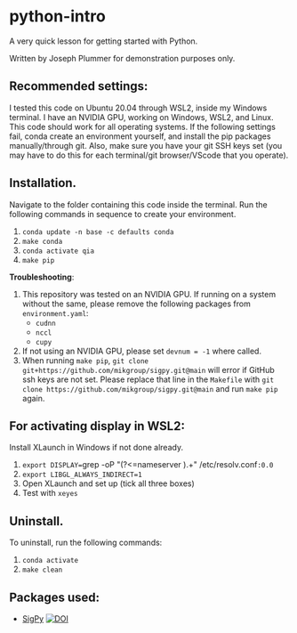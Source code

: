 # python-intro
A very quick lesson for getting started with Python. 

Written by Joseph Plummer for demonstration purposes only.

## Recommended settings:
I tested this code on Ubuntu 20.04 through WSL2, inside my Windows terminal.
I have an NVIDIA GPU, working on Windows, WSL2, and Linux. This code should work for all operating systems. 
If the following settings fail, conda create an environment yourself, and install the pip packages manually/through git.
Also, make sure you have your git SSH keys set (you may have to do this for each terminal/git browser/VScode that you operate).


## Installation.

Navigate to the folder containing this code inside the terminal. Run the following commands in sequence to create your environment.

1. `conda update -n base -c defaults conda`
2. `make conda`
3. `conda activate qia`
4. `make pip`

**Troubleshooting**:

1. This repository was tested on an NVIDIA GPU. If running on a system without
   the same, please remove the following packages from `environment.yaml`:
   - `cudnn`
   - `nccl`
   - `cupy`
2. If not using an NVIDIA GPU, please set `devnum = -1` where called.
3. When running `make pip`, `git clone git+https://github.com/mikgroup/sigpy.git@main`
   will error if GitHub ssh keys are not set. Please replace that line in the
   `Makefile` with `git clone https://github.com/mikgroup/sigpy.git@main` and
   run `make pip` again.

## For activating display in WSL2:

Install XLaunch in Windows if not done already. 

1. `export DISPLAY=`grep -oP "(?<=nameserver ).+" /etc/resolv.conf`:0.0`
2. `export LIBGL_ALWAYS_INDIRECT=1`
3. Open XLaunch and set up (tick all three boxes)
4. Test with `xeyes`

## Uninstall.

To uninstall, run the following commands:

1. `conda activate`
2. `make clean`

## Packages used:

- [SigPy](https://github.com/mikgroup/sigpy) [![DOI](https://zenodo.org/badge/doi/10.5281/zenodo.5893788.svg)](https://doi.org/10.5281/zenodo.5893788)

